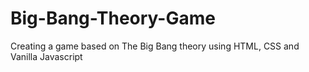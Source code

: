 # Big-Bang-Theory-Game
Creating a game based on The Big Bang theory
using HTML, CSS and Vanilla Javascript
